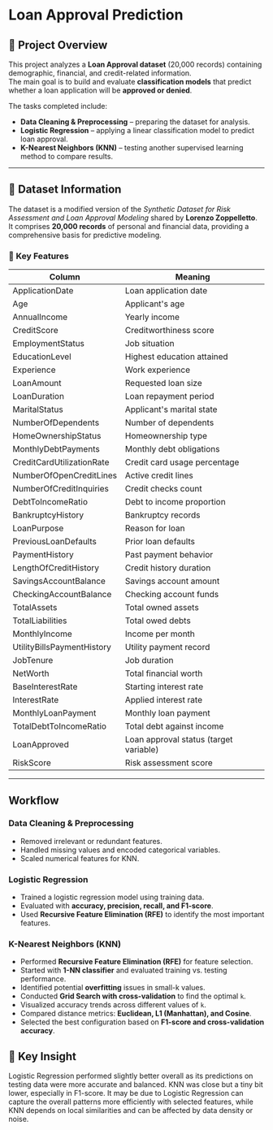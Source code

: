 # Loan Approval Prediction

## 📌 Project Overview
This project analyzes a **Loan Approval dataset** (20,000 records) containing demographic, financial, and credit-related information.  
The main goal is to build and evaluate **classification models** that predict whether a loan application will be **approved or denied**.  

The tasks completed include:  
- **Data Cleaning & Preprocessing** – preparing the dataset for analysis.  
- **Logistic Regression** – applying a linear classification model to predict loan approval.  
- **K-Nearest Neighbors (KNN)** – testing another supervised learning method to compare results.  

---

## 📂 Dataset Information
The dataset is a modified version of the *Synthetic Dataset for Risk Assessment and Loan Approval Modeling* shared by **Lorenzo Zoppelletto**.  
It comprises **20,000 records** of personal and financial data, providing a comprehensive basis for predictive modeling.  

### 🔑 Key Features 

| Column | Meaning |
|--------|---------|
| ApplicationDate | Loan application date |
| Age | Applicant's age |
| AnnualIncome | Yearly income |
| CreditScore | Creditworthiness score |
| EmploymentStatus | Job situation |
| EducationLevel | Highest education attained |
| Experience | Work experience |
| LoanAmount | Requested loan size |
| LoanDuration | Loan repayment period |
| MaritalStatus | Applicant's marital state |
| NumberOfDependents | Number of dependents |
| HomeOwnershipStatus | Homeownership type |
| MonthlyDebtPayments | Monthly debt obligations |
| CreditCardUtilizationRate | Credit card usage percentage |
| NumberOfOpenCreditLines | Active credit lines |
| NumberOfCreditInquiries | Credit checks count |
| DebtToIncomeRatio | Debt to income proportion |
| BankruptcyHistory | Bankruptcy records |
| LoanPurpose | Reason for loan |
| PreviousLoanDefaults | Prior loan defaults |
| PaymentHistory | Past payment behavior |
| LengthOfCreditHistory | Credit history duration |
| SavingsAccountBalance | Savings account amount |
| CheckingAccountBalance | Checking account funds |
| TotalAssets | Total owned assets |
| TotalLiabilities | Total owed debts |
| MonthlyIncome | Income per month |
| UtilityBillsPaymentHistory | Utility payment record |
| JobTenure | Job duration |
| NetWorth | Total financial worth |
| BaseInterestRate | Starting interest rate |
| InterestRate | Applied interest rate |
| MonthlyLoanPayment | Monthly loan payment |
| TotalDebtToIncomeRatio | Total debt against income |
| LoanApproved | Loan approval status (target variable) |
| RiskScore | Risk assessment score |

---

## Workflow

### Data Cleaning & Preprocessing
- Removed irrelevant or redundant features.  
- Handled missing values and encoded categorical variables.  
- Scaled numerical features for KNN.  

### Logistic Regression
- Trained a logistic regression model using training data.  
- Evaluated with **accuracy, precision, recall, and F1-score**.  
- Used **Recursive Feature Elimination (RFE)** to identify the most important features.  

### K-Nearest Neighbors (KNN)
- Performed **Recursive Feature Elimination (RFE)** for feature selection.  
- Started with **1-NN classifier** and evaluated training vs. testing performance.  
- Identified potential **overfitting** issues in small-k values.  
- Conducted **Grid Search with cross-validation** to find the optimal `k`.  
- Visualized accuracy trends across different values of `k`.  
- Compared distance metrics: **Euclidean, L1 (Manhattan), and Cosine**.  
- Selected the best configuration based on **F1-score and cross-validation accuracy**.

## 🔑 Key Insight
Logistic Regression performed slightly better overall as its predictions on testing data were more accurate and balanced. KNN was close but a tiny bit lower, especially in F1-score. It may be due to Logistic Regression can capture the overall patterns more efficiently with selected features, while KNN depends on local similarities and can be affected by data density or noise.
